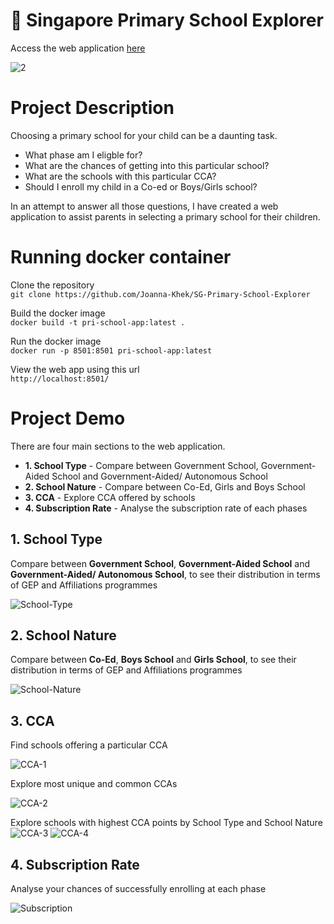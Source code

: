 # :school: Singapore Primary School Explorer
Access the web application [here](https://joanna-khek-sg-primary-school-explorer-about-ihz5yn.streamlit.app/)    

![2](https://github.com/Joanna-Khek/SG-Primary-School-Explorer/assets/53141849/9d95017d-5521-4f1e-beb0-48913c2ba88d)


# Project Description
Choosing a primary school for your child can be a daunting task.
* What phase am I eligble for?
* What are the chances of getting into this particular school?
* What are the schools with this particular CCA?
* Should I enroll my child in a Co-ed or Boys/Girls school?

In an attempt to answer all those questions, I have created a web application to assist parents in selecting a primary school for their children.

# Running docker container
Clone the repository     
```git clone https://github.com/Joanna-Khek/SG-Primary-School-Explorer```   

Build the docker image    
```docker build -t pri-school-app:latest .```   

Run the docker image    
```docker run -p 8501:8501 pri-school-app:latest```

View the web app using this url    
```http://localhost:8501/```


# Project Demo
There are four main sections to the web application.
* **1. School Type** - Compare between Government School, Government-Aided School and Government-Aided/ Autonomous School
* **2. School Nature** - Compare between Co-Ed, Girls and Boys School
* **3. CCA** - Explore CCA offered by schools
* **4. Subscription Rate** - Analyse the subscription rate of each phases

## 1. School Type

Compare between **Government School**, **Government-Aided School** and **Government-Aided/ Autonomous School**, to see their distribution in terms of GEP and Affiliations programmes

![School-Type](https://github.com/Joanna-Khek/SG-Primary-School-Explorer/assets/53141849/6d1b31f1-4aae-4c0b-a85d-db3cc0fb12d4)


## 2. School Nature

Compare between **Co-Ed**, **Boys School** and **Girls School**, to see their distribution in terms of GEP and Affiliations programmes

![School-Nature](https://github.com/Joanna-Khek/SG-Primary-School-Explorer/assets/53141849/3016a15f-17ed-475a-9802-acea7275cc76)


## 3. CCA

Find schools offering a particular CCA

![CCA-1](https://github.com/Joanna-Khek/SG-Primary-School-Explorer/assets/53141849/642f3729-4461-4c85-adf8-b5c501d1eb3e)

Explore most unique and common CCAs

![CCA-2](https://github.com/Joanna-Khek/SG-Primary-School-Explorer/assets/53141849/6fdf2c74-60c9-4526-be1b-2d8b851d51d1)


Explore schools with highest CCA points by School Type and School Nature
![CCA-3](https://github.com/Joanna-Khek/SG-Primary-School-Explorer/assets/53141849/9dc6eb7d-683d-4a15-85af-beb9781bebe5)
![CCA-4](https://github.com/Joanna-Khek/SG-Primary-School-Explorer/assets/53141849/60d62d41-e81e-4cf7-9305-c8a44cb5aa82)


## 4. Subscription Rate

Analyse your chances of successfully enrolling at each phase

![Subscription](https://github.com/Joanna-Khek/SG-Primary-School-Explorer/assets/53141849/39e1fee9-1e6f-46cd-8548-7424e0687377)



